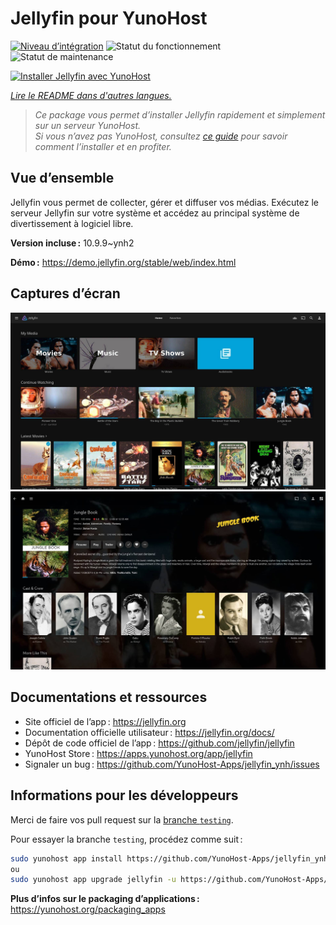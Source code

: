 <!--
Nota bene : ce README est automatiquement généré par <https://github.com/YunoHost/apps/tree/master/tools/readme_generator>
Il NE doit PAS être modifié à la main.
-->

# Jellyfin pour YunoHost

[![Niveau d’intégration](https://dash.yunohost.org/integration/jellyfin.svg)](https://ci-apps.yunohost.org/ci/apps/jellyfin/) ![Statut du fonctionnement](https://ci-apps.yunohost.org/ci/badges/jellyfin.status.svg) ![Statut de maintenance](https://ci-apps.yunohost.org/ci/badges/jellyfin.maintain.svg)

[![Installer Jellyfin avec YunoHost](https://install-app.yunohost.org/install-with-yunohost.svg)](https://install-app.yunohost.org/?app=jellyfin)

*[Lire le README dans d'autres langues.](./ALL_README.md)*

> *Ce package vous permet d’installer Jellyfin rapidement et simplement sur un serveur YunoHost.*  
> *Si vous n’avez pas YunoHost, consultez [ce guide](https://yunohost.org/install) pour savoir comment l’installer et en profiter.*

## Vue d’ensemble

Jellyfin vous permet de collecter, gérer et diffuser vos médias. Exécutez le serveur Jellyfin sur votre système et accédez au principal système de divertissement à logiciel libre.


**Version incluse :** 10.9.9~ynh2

**Démo :** <https://demo.jellyfin.org/stable/web/index.html>

## Captures d’écran

![Capture d’écran de Jellyfin](./doc/screenshots/jellyfin-1.jpg)
![Capture d’écran de Jellyfin](./doc/screenshots/jellyfin-2.jpg)

## Documentations et ressources

- Site officiel de l’app : <https://jellyfin.org>
- Documentation officielle utilisateur : <https://jellyfin.org/docs/>
- Dépôt de code officiel de l’app : <https://github.com/jellyfin/jellyfin>
- YunoHost Store : <https://apps.yunohost.org/app/jellyfin>
- Signaler un bug : <https://github.com/YunoHost-Apps/jellyfin_ynh/issues>

## Informations pour les développeurs

Merci de faire vos pull request sur la [branche `testing`](https://github.com/YunoHost-Apps/jellyfin_ynh/tree/testing).

Pour essayer la branche `testing`, procédez comme suit :

```bash
sudo yunohost app install https://github.com/YunoHost-Apps/jellyfin_ynh/tree/testing --debug
ou
sudo yunohost app upgrade jellyfin -u https://github.com/YunoHost-Apps/jellyfin_ynh/tree/testing --debug
```

**Plus d’infos sur le packaging d’applications :** <https://yunohost.org/packaging_apps>
